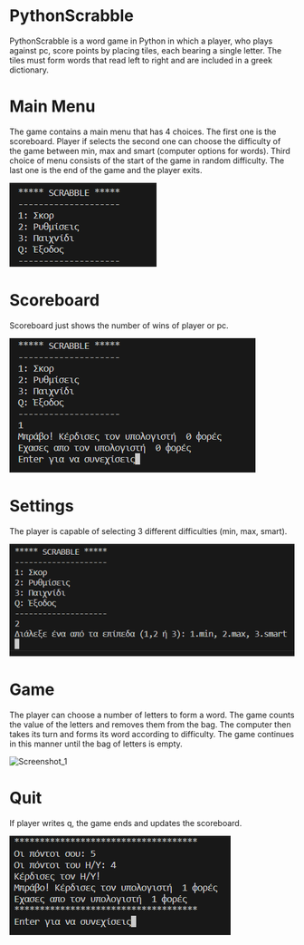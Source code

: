 # PythonScrabble

PythonScrabble is a word game in Python in which a player, who plays against pc, score points by placing tiles, each bearing a single letter. The tiles must form words that read left to right and are included in a greek dictionary.

# Main Menu
The game contains a main menu that has 4 choices. The first one is the scoreboard. Player if selects the second one can choose the difficulty of the game between min, max and smart (computer options for words). Third choice of menu consists of the start of the game in random difficulty. The last one is the end of the game and the player exits. 

![Screenshot_1](image/python1.png)

# Scoreboard
Scoreboard just shows the number of wins of player or pc.

![Screenshot_1](image/python2.png)

# Settings
The player is capable of selecting 3 different difficulties (min, max, smart). 

![Screenshot_1](image/python3.png)

# Game
The player can choose a number of letters to form a word. The game counts the value of the letters and removes them from the bag. The computer then takes its turn and forms its word according to difficulty. The game continues in this manner until the bag of letters is empty.

![Screenshot_1](image/pytho4.png)

# Quit
If player writes q, the game ends and updates the scoreboard.

![Screenshot_1](image/python5.png)


